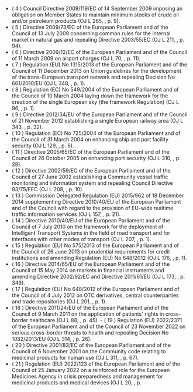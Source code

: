 - ( 4 ) Council Directive 2009/119/EC of 14 September 2009 imposing an obligation on Member States to maintain minimum stocks of crude oil and/or petroleum products (OJ L 265, , p. 9).
- ( 5 ) Directive  2009/73/EC  of  the  European  Parliament  and  of  the  Council  of  13  July  2009 concerning  common  rules  for  the  internal  market  in  natural  gas  and  repealing  Directive  2003/55/EC  (OJ  L  211, , p. 94).
- ( 6 ) Directive 2009/12/EC of the European Parliament and of the Council of 11 March 2009 on airport charges (OJ L 70, , p. 11).
- ( 7 ) Regulation (EU) No 1315/2013 of the European Parliament and of the Council of 11 December 2013 on Union guidelines for the development of the trans-European transport network and repealing Decision No 661/2010/EU (OJ L 348, , p. 1).
- ( 8 ) Regulation (EC) No 549/2004 of the European Parliament and of the Council of 10 March 2004 laying down the framework for the creation of the single European sky (the framework Regulation) (OJ L 96, , p. 1).
- ( 9 ) Directive 2012/34/EU of the European Parliament and of the Council of 21 November 2012 establishing a single European railway area (OJ L 343, , p. 32).
- ( 10 ) Regulation (EC) No 725/2004 of the European Parliament and of the Council of 31 March 2004 on enhancing ship and port facility security (OJ L 129, , p. 6).
- ( 11 ) Directive 2005/65/EC of the European Parliament and of the Council of 26 October 2005 on enhancing port security (OJ L 310, , p. 28).
- ( 12 ) Directive 2002/59/EC of the European Parliament and of the Council of 27 June 2002 establishing a Community vessel traffic monitoring and information system and repealing Council Directive 93/75/EEC (OJ L 208, , p. 10).
- ( 13 ) Commission Delegated Regulation (EU) 2015/962 of 18 December 2014 supplementing Directive 2010/40/EU of the European Parliament and of the Council with regard to the provision of EU-wide realtime traffic information services (OJ L 157, , p. 21).
- ( 14 ) Directive 2010/40/EU of the European Parliament and of the Council of 7 July 2010 on the framework for the deployment of Intelligent Transport Systems in the field of road transport and for interfaces with other modes of transport (OJ L 207, , p. 1).
- ( 15 ) Regulation (EU) No 575/2013 of  the European Parliament and of  the Council of 26 June 2013 on prudential requirements for credit institutions and amending Regulation (EU) No 648/2012 (OJ L 176, , p. 1).
- ( 16 ) Directive  2014/65/EU  of  the  European  Parliament  and  of  the  Council  of  15  May  2014 on  markets  in  financial  instruments  and  amending  Directive  2002/92/EC  and  Directive  2011/61/EU  (OJ  L  173, , p. 349).
- ( 17 ) Regulation (EU) No 648/2012 of the European Parliament and of the Council of 4 July 2012 on OTC derivatives, central counterparties and trade repositories (OJ L 201, , p. 1).
- ( 18 ) Directive 2011/24/EU of the European Parliament and of the Council of 9 March 2011 on the application of patients' rights in cross-border healthcare (OJ L 88, , p. 45). - ( 19 ) Regulation (EU) 2022/2371 of the European Parliament and of the Council of 23 November 2022 on serious cross-border threats to health and repealing Decision No 1082/2013/EU (OJ L 314, , p. 26).
- ( 20 ) Directive 2001/83/EC of the European Parliament and of the Council of 6 November 2001 on the Community code relating to medicinal products for human use (OJ L 311, , p. 67).
- ( 21 ) Regulation (EU) 2022/123 of the European Parliament and of the Council of 25 January 2022 on a reinforced role for the European Medicines Agency in crisis preparedness and management for medicinal products and medical devices (OJ L 20, , p. 